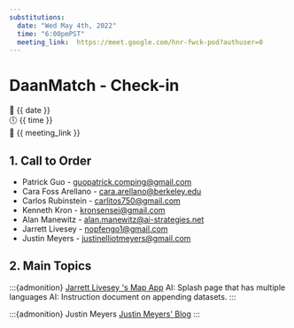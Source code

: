 ```yaml
---
substitutions:
  date: "Wed May 4th, 2022"
  time: "6:00pmPST"
  meeting_link:  https://meet.google.com/hnr-fwck-pod?authuser=0
---
```


# DaanMatch - Check-in

📅 {{ date }} <br>
🕔 {{ time }} <br>
🔗 {{ meeting_link }} <br>

## 1. Call to Order

- Patrick Guo - guopatrick.comping@gmail.com
- Cara Foss Arellano - cara.arellano@berkeley.edu
- Carlos Rubinstein - carlitos750@gmail.com
- Kenneth Kron - kronsensei@gmail.com
- Alan Manewitz - alan.manewitz@ai-strategies.net
- Jarrett Livesey - nopfengo1@gmail.com
- Justin Meyers - justinelliotmeyers@gmail.com

## 2. Main Topics

:::{admonition} [Jarrett Livesey 's Map App](https://daanmatch.maps.arcgis.com/apps/webappviewer/index.html?id=97a56b2ab93d44ab87a085445c0ff6dc)
AI: Splash page that has multiple languages
AI: Instruction document on appending datasets.
:::

:::{admonition} Justin Meyers
[Justin Meyers' Blog](https://revolutionarygis.wordpress.com/)
:::
